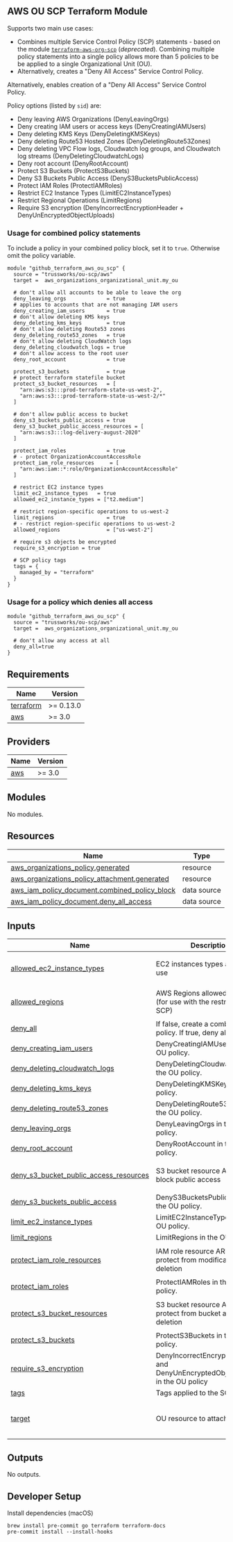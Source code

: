 ## AWS OU SCP Terraform Module

Supports two main use cases:

* Combines multiple Service Control Policy (SCP) statements - based on the module [`terraform-aws-org-scp`](https://github.com/trussworks/terraform-aws-org-scp) (_deprecated_). Combining multiple policy statements into a single policy allows more than 5 policies to be be applied to a single Organizational Unit (OU).
* Alternatively, creates a "Deny All Access" Service Control Policy.

 Alternatively, enables creation of a "Deny All Access" Service Control Policy.

Policy options (listed by `sid`) are:

* Deny leaving AWS Organizations (DenyLeavingOrgs)
* Deny creating IAM users or access keys (DenyCreatingIAMUsers)
* Deny deleting KMS Keys (DenyDeletingKMSKeys)
* Deny deleting Route53 Hosted Zones (DenyDeletingRoute53Zones)
* Deny deleting VPC Flow logs, Cloudwatch log groups, and Cloudwatch log streams (DenyDeletingCloudwatchLogs)
* Deny root account (DenyRootAccount)
* Protect S3 Buckets (ProtectS3Buckets)
* Deny S3 Buckets Public Access (DenyS3BucketsPublicAccess)
* Protect IAM Roles (ProtectIAMRoles)
* Restrict EC2 Instance Types (LimitEC2InstanceTypes)
* Restrict Regional Operations (LimitRegions)
* Require S3 encryption (DenyIncorrectEncryptionHeader + DenyUnEncryptedObjectUploads)

### Usage for combined policy statements

To include a policy in your combined policy block, set it to `true`. Otherwise omit the policy variable.

```hcl
module "github_terraform_aws_ou_scp" {
  source = "trussworks/ou-scp/aws"
  target =  aws_organizations_organizational_unit.my_ou

  # don't allow all accounts to be able to leave the org
  deny_leaving_orgs             = true
  # applies to accounts that are not managing IAM users
  deny_creating_iam_users       = true
  # don't allow deleting KMS keys
  deny_deleting_kms_keys        = true
  # don't allow deleting Route53 zones
  deny_deleting_route53_zones   = true
  # don't allow deleting CloudWatch logs
  deny_deleting_cloudwatch_logs = true
  # don't allow access to the root user
  deny_root_account             = true

  protect_s3_buckets            = true
  # protect terraform statefile bucket
  protect_s3_bucket_resources   = [
    "arn:aws:s3:::prod-terraform-state-us-west-2",
    "arn:aws:s3:::prod-terraform-state-us-west-2/*"
  ]

  # don't allow public access to bucket
  deny_s3_buckets_public_access = true
  deny_s3_bucket_public_access_resources = [
    "arn:aws:s3:::log-delivery-august-2020"
  ]

  protect_iam_roles             = true
  # - protect OrganizationAccountAccessRole
  protect_iam_role_resources     = [
    "arn:aws:iam::*:role/OrganizationAccountAccessRole"
  ]

  # restrict EC2 instance types
  limit_ec2_instance_types   = true
  allowed_ec2_instance_types = ["t2.medium"]

  # restrict region-specific operations to us-west-2
  limit_regions                 = true
  # - restrict region-specific operations to us-west-2
  allowed_regions               = ["us-west-2"]

  # require s3 objects be encrypted
  require_s3_encryption = true

  # SCP policy tags
  tags = {
    managed_by = "terraform"
  }
}
```

### Usage for a policy which denies all access

```hcl
module "github_terraform_aws_ou_scp" {
  source = "trussworks/ou-scp/aws"
  target =  aws_organizations_organizational_unit.my_ou

  # don't allow any access at all
  deny_all=true
}
```

<!-- BEGINNING OF PRE-COMMIT-TERRAFORM DOCS HOOK -->
## Requirements

| Name | Version |
|------|---------|
| <a name="requirement_terraform"></a> [terraform](#requirement\_terraform) | >= 0.13.0 |
| <a name="requirement_aws"></a> [aws](#requirement\_aws) | >= 3.0 |

## Providers

| Name | Version |
|------|---------|
| <a name="provider_aws"></a> [aws](#provider\_aws) | >= 3.0 |

## Modules

No modules.

## Resources

| Name | Type |
|------|------|
| [aws_organizations_policy.generated](https://registry.terraform.io/providers/hashicorp/aws/latest/docs/resources/organizations_policy) | resource |
| [aws_organizations_policy_attachment.generated](https://registry.terraform.io/providers/hashicorp/aws/latest/docs/resources/organizations_policy_attachment) | resource |
| [aws_iam_policy_document.combined_policy_block](https://registry.terraform.io/providers/hashicorp/aws/latest/docs/data-sources/iam_policy_document) | data source |
| [aws_iam_policy_document.deny_all_access](https://registry.terraform.io/providers/hashicorp/aws/latest/docs/data-sources/iam_policy_document) | data source |

## Inputs

| Name | Description | Type | Default | Required |
|------|-------------|------|---------|:--------:|
| <a name="input_allowed_ec2_instance_types"></a> [allowed\_ec2\_instance\_types](#input\_allowed\_ec2\_instance\_types) | EC2 instances types allowed for use | `list(string)` | <pre>[<br>  ""<br>]</pre> | no |
| <a name="input_allowed_regions"></a> [allowed\_regions](#input\_allowed\_regions) | AWS Regions allowed for use (for use with the restrict regions SCP) | `list(string)` | <pre>[<br>  ""<br>]</pre> | no |
| <a name="input_deny_all"></a> [deny\_all](#input\_deny\_all) | If false, create a combined policy. If true, deny all access | `bool` | `false` | no |
| <a name="input_deny_creating_iam_users"></a> [deny\_creating\_iam\_users](#input\_deny\_creating\_iam\_users) | DenyCreatingIAMUsers in the OU policy. | `bool` | `false` | no |
| <a name="input_deny_deleting_cloudwatch_logs"></a> [deny\_deleting\_cloudwatch\_logs](#input\_deny\_deleting\_cloudwatch\_logs) | DenyDeletingCloudwatchLogs in the OU policy. | `bool` | `false` | no |
| <a name="input_deny_deleting_kms_keys"></a> [deny\_deleting\_kms\_keys](#input\_deny\_deleting\_kms\_keys) | DenyDeletingKMSKeys in the OU policy. | `bool` | `false` | no |
| <a name="input_deny_deleting_route53_zones"></a> [deny\_deleting\_route53\_zones](#input\_deny\_deleting\_route53\_zones) | DenyDeletingRoute53Zones in the OU policy. | `bool` | `false` | no |
| <a name="input_deny_leaving_orgs"></a> [deny\_leaving\_orgs](#input\_deny\_leaving\_orgs) | DenyLeavingOrgs in the OU policy. | `bool` | `false` | no |
| <a name="input_deny_root_account"></a> [deny\_root\_account](#input\_deny\_root\_account) | DenyRootAccount in the OU policy. | `bool` | `false` | no |
| <a name="input_deny_s3_bucket_public_access_resources"></a> [deny\_s3\_bucket\_public\_access\_resources](#input\_deny\_s3\_bucket\_public\_access\_resources) | S3 bucket resource ARNs to block public access | `list(string)` | <pre>[<br>  ""<br>]</pre> | no |
| <a name="input_deny_s3_buckets_public_access"></a> [deny\_s3\_buckets\_public\_access](#input\_deny\_s3\_buckets\_public\_access) | DenyS3BucketsPublicAccess in the OU policy. | `bool` | `false` | no |
| <a name="input_limit_ec2_instance_types"></a> [limit\_ec2\_instance\_types](#input\_limit\_ec2\_instance\_types) | LimitEC2InstanceTypes in the OU policy. | `bool` | `false` | no |
| <a name="input_limit_regions"></a> [limit\_regions](#input\_limit\_regions) | LimitRegions in the OU policy. | `bool` | `false` | no |
| <a name="input_protect_iam_role_resources"></a> [protect\_iam\_role\_resources](#input\_protect\_iam\_role\_resources) | IAM role resource ARNs to protect from modification and deletion | `list(string)` | <pre>[<br>  ""<br>]</pre> | no |
| <a name="input_protect_iam_roles"></a> [protect\_iam\_roles](#input\_protect\_iam\_roles) | ProtectIAMRoles in the OU policy. | `bool` | `false` | no |
| <a name="input_protect_s3_bucket_resources"></a> [protect\_s3\_bucket\_resources](#input\_protect\_s3\_bucket\_resources) | S3 bucket resource ARNs to protect from bucket and object deletion | `list(string)` | <pre>[<br>  ""<br>]</pre> | no |
| <a name="input_protect_s3_buckets"></a> [protect\_s3\_buckets](#input\_protect\_s3\_buckets) | ProtectS3Buckets in the OU policy. | `bool` | `false` | no |
| <a name="input_require_s3_encryption"></a> [require\_s3\_encryption](#input\_require\_s3\_encryption) | DenyIncorrectEncryptionHeader and DenyUnEncryptedObjectUploads in the OU policy | `bool` | `false` | no |
| <a name="input_tags"></a> [tags](#input\_tags) | Tags applied to the SCP policy | `map(string)` | `{}` | no |
| <a name="input_target"></a> [target](#input\_target) | OU resource to attach SCP | <pre>object({<br>    name = string<br>    id   = string<br>  })</pre> | n/a | yes |

## Outputs

No outputs.
<!-- END OF PRE-COMMIT-TERRAFORM DOCS HOOK -->

## Developer Setup

Install dependencies (macOS)

```shell
brew install pre-commit go terraform terraform-docs
pre-commit install --install-hooks
```
